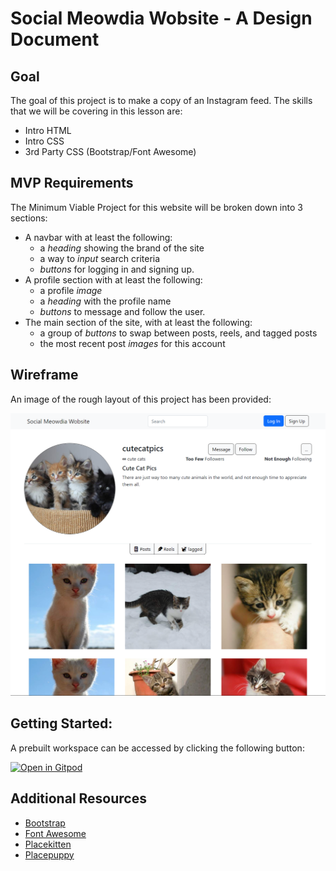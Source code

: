 # Social Meowdia Wobsite - A Design Document

## Goal

The goal of this project is to make a copy of an Instagram feed.  The skills that we will be covering in this lesson are:

* Intro HTML
* Intro CSS
* 3rd Party CSS (Bootstrap/Font Awesome)

## MVP Requirements

The Minimum Viable Project for this website will be broken down into 3 sections:

* A navbar with at least the following:
    * a *heading* showing the brand of the site
    * a way to *input* search criteria
    * *buttons* for logging in and signing up.
* A profile section with at least the following:
    * a profile *image*
    * a *heading* with the profile name
    * *buttons* to message and follow the user.
* The main section of the site, with at least the following:
    * a group of *buttons* to swap between posts, reels, and tagged posts
    * the most recent post *images* for this account

## Wireframe

An image of the rough layout of this project has been provided:

![Wireframe](https://raw.githubusercontent.com/dotfortun/insta-feed-template/main/images/wireframe.png)

## Getting Started:

A prebuilt workspace can be accessed by clicking the following button:

[![Open in Gitpod](https://gitpod.io/button/open-in-gitpod.svg)](https://gitpod.io/#https://github.com/dotfortun/insta-feed-template)

## Additional Resources

* [Bootstrap](https://getbootstrap.com/docs/5.2/getting-started/introduction/)
* [Font Awesome](https://fontawesome.com/icons)
* [Placekitten](https://placekitten.com/)
* [Placepuppy](https://place-puppy.com/)
